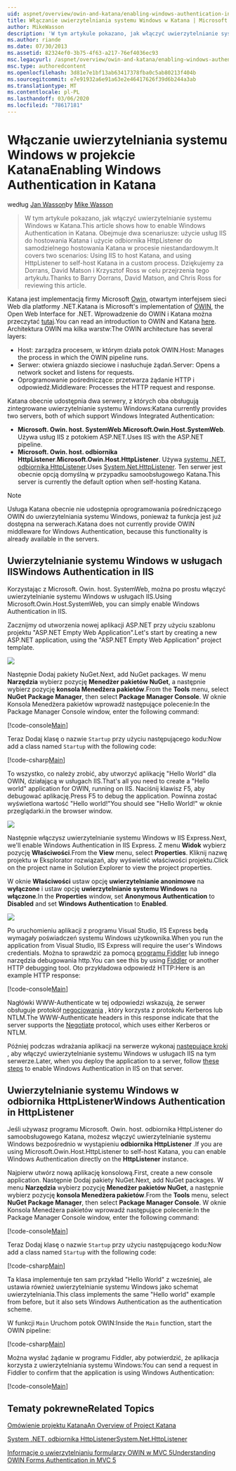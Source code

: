 ```yaml
---
uid: aspnet/overview/owin-and-katana/enabling-windows-authentication-in-katana
title: Włączanie uwierzytelniania systemu Windows w Katana | Microsoft Docs
author: MikeWasson
description: 'W tym artykule pokazano, jak włączyć uwierzytelnianie systemu Windows w Katana. Obejmuje dwa scenariusze: Używanie usług IIS do hostowania Katana i używanie odbiornika HttpListener do samoobsługowego kat —...'
ms.author: riande
ms.date: 07/30/2013
ms.assetid: 82324ef0-3b75-4f63-a217-76ef4036ec93
msc.legacyurl: /aspnet/overview/owin-and-katana/enabling-windows-authentication-in-katana
msc.type: authoredcontent
ms.openlocfilehash: 3d81e7e1bf13ab63417378fba0c5ab80213f404b
ms.sourcegitcommit: e7e91932a6e91a63e2e46417626f39d6b244a3ab
ms.translationtype: MT
ms.contentlocale: pl-PL
ms.lasthandoff: 03/06/2020
ms.locfileid: "78617181"
---
```

# <a name="enabling-windows-authentication-in-katana"></a><span data-ttu-id="ce3d9-104">Włączanie uwierzytelniania systemu Windows w projekcie Katana</span><span class="sxs-lookup"><span data-stu-id="ce3d9-104">Enabling Windows Authentication in Katana</span></span>

<span data-ttu-id="ce3d9-105">według [Jan Wasson](https://github.com/MikeWasson)</span><span class="sxs-lookup"><span data-stu-id="ce3d9-105">by [Mike Wasson](https://github.com/MikeWasson)</span></span>

> <span data-ttu-id="ce3d9-106">W tym artykule pokazano, jak włączyć uwierzytelnianie systemu Windows w Katana.</span><span class="sxs-lookup"><span data-stu-id="ce3d9-106">This article shows how to enable Windows Authentication in Katana.</span></span> <span data-ttu-id="ce3d9-107">Obejmuje dwa scenariusze: użycie usług IIS do hostowania Katana i użycie odbiornika HttpListener do samodzielnego hostowania Katana w procesie niestandardowym.</span><span class="sxs-lookup"><span data-stu-id="ce3d9-107">It covers two scenarios: Using IIS to host Katana, and using HttpListener to self-host Katana in a custom process.</span></span> <span data-ttu-id="ce3d9-108">Dziękujemy za Dorrans, David Matson i Krzysztof Ross w celu przejrzenia tego artykułu.</span><span class="sxs-lookup"><span data-stu-id="ce3d9-108">Thanks to Barry Dorrans, David Matson, and Chris Ross for reviewing this article.</span></span>

<span data-ttu-id="ce3d9-109">Katana jest implementacją firmy Microsoft [Owin](http://owin.org/), otwartym interfejsem sieci Web dla platformy .NET.</span><span class="sxs-lookup"><span data-stu-id="ce3d9-109">Katana is Microsoft's implementation of [OWIN](http://owin.org/), the Open Web Interface for .NET.</span></span> <span data-ttu-id="ce3d9-110">Wprowadzenie do OWIN i Katana można przeczytać [tutaj](an-overview-of-project-katana.md).</span><span class="sxs-lookup"><span data-stu-id="ce3d9-110">You can read an introduction to OWIN and Katana [here](an-overview-of-project-katana.md).</span></span> <span data-ttu-id="ce3d9-111">Architektura OWIN ma kilka warstw:</span><span class="sxs-lookup"><span data-stu-id="ce3d9-111">The OWIN architecture has several layers:</span></span>

- <span data-ttu-id="ce3d9-112">Host: zarządza procesem, w którym działa potok OWIN.</span><span class="sxs-lookup"><span data-stu-id="ce3d9-112">Host: Manages the process in which the OWIN pipeline runs.</span></span>
- <span data-ttu-id="ce3d9-113">Serwer: otwiera gniazdo sieciowe i nasłuchuje żądań.</span><span class="sxs-lookup"><span data-stu-id="ce3d9-113">Server: Opens a network socket and listens for requests.</span></span>
- <span data-ttu-id="ce3d9-114">Oprogramowanie pośredniczące: przetwarza żądanie HTTP i odpowiedź.</span><span class="sxs-lookup"><span data-stu-id="ce3d9-114">Middleware: Processes the HTTP request and response.</span></span>

<span data-ttu-id="ce3d9-115">Katana obecnie udostępnia dwa serwery, z których oba obsługują zintegrowane uwierzytelnianie systemu Windows:</span><span class="sxs-lookup"><span data-stu-id="ce3d9-115">Katana currently provides two servers, both of which support Windows Integrated Authentication:</span></span>

- <span data-ttu-id="ce3d9-116">**Microsoft. Owin. host. SystemWeb**.</span><span class="sxs-lookup"><span data-stu-id="ce3d9-116">**Microsoft.Owin.Host.SystemWeb**.</span></span> <span data-ttu-id="ce3d9-117">Używa usług IIS z potokiem ASP.NET.</span><span class="sxs-lookup"><span data-stu-id="ce3d9-117">Uses IIS with the ASP.NET pipeline.</span></span>
- <span data-ttu-id="ce3d9-118">**Microsoft. Owin. host. odbiornika HttpListener**.</span><span class="sxs-lookup"><span data-stu-id="ce3d9-118">**Microsoft.Owin.Host.HttpListener**.</span></span> <span data-ttu-id="ce3d9-119">Używa [systemu .NET. odbiornika HttpListener](https://msdn.microsoft.com/library/system.net.httplistener.aspx).</span><span class="sxs-lookup"><span data-stu-id="ce3d9-119">Uses [System.Net.HttpListener](https://msdn.microsoft.com/library/system.net.httplistener.aspx).</span></span> <span data-ttu-id="ce3d9-120">Ten serwer jest obecnie opcją domyślną w przypadku samoobsługowego Katana.</span><span class="sxs-lookup"><span data-stu-id="ce3d9-120">This server is currently the default option when self-hosting Katana.</span></span>

> [!NOTE]
> <span data-ttu-id="ce3d9-121">Usługa Katana obecnie nie udostępnia oprogramowania pośredniczącego OWIN do uwierzytelniania systemu Windows, ponieważ ta funkcja jest już dostępna na serwerach.</span><span class="sxs-lookup"><span data-stu-id="ce3d9-121">Katana does not currently provide OWIN middleware for Windows Authentication, because this functionality is already available in the servers.</span></span>

## <a name="windows-authentication-in-iis"></a><span data-ttu-id="ce3d9-122">Uwierzytelnianie systemu Windows w usługach IIS</span><span class="sxs-lookup"><span data-stu-id="ce3d9-122">Windows Authentication in IIS</span></span>

<span data-ttu-id="ce3d9-123">Korzystając z Microsoft. Owin. host. SystemWeb, można po prostu włączyć uwierzytelnianie systemu Windows w usługach IIS.</span><span class="sxs-lookup"><span data-stu-id="ce3d9-123">Using Microsoft.Owin.Host.SystemWeb, you can simply enable Windows Authentication in IIS.</span></span>

<span data-ttu-id="ce3d9-124">Zacznijmy od utworzenia nowej aplikacji ASP.NET przy użyciu szablonu projektu "ASP.NET Empty Web Application".</span><span class="sxs-lookup"><span data-stu-id="ce3d9-124">Let's start by creating a new ASP.NET application, using the "ASP.NET Empty Web Application" project template.</span></span>

![](enabling-windows-authentication-in-katana/_static/image1.png)

<span data-ttu-id="ce3d9-125">Następnie Dodaj pakiety NuGet.</span><span class="sxs-lookup"><span data-stu-id="ce3d9-125">Next, add NuGet packages.</span></span> <span data-ttu-id="ce3d9-126">W menu **Narzędzia** wybierz pozycję **Menedżer pakietów NuGet**, a następnie wybierz pozycję **konsola Menedżera pakietów**.</span><span class="sxs-lookup"><span data-stu-id="ce3d9-126">From the **Tools** menu, select **NuGet Package Manager**, then select **Package Manager Console**.</span></span> <span data-ttu-id="ce3d9-127">W oknie Konsola Menedżera pakietów wprowadź następujące polecenie:</span><span class="sxs-lookup"><span data-stu-id="ce3d9-127">In the Package Manager Console window, enter the following command:</span></span>

[!code-console[Main](enabling-windows-authentication-in-katana/samples/sample1.cmd)]

<span data-ttu-id="ce3d9-128">Teraz Dodaj klasę o nazwie `Startup` przy użyciu następującego kodu:</span><span class="sxs-lookup"><span data-stu-id="ce3d9-128">Now add a class named `Startup` with the following code:</span></span>

[!code-csharp[Main](enabling-windows-authentication-in-katana/samples/sample2.cs)]

<span data-ttu-id="ce3d9-129">To wszystko, co należy zrobić, aby utworzyć aplikację "Hello World" dla OWIN, działającą w usługach IIS.</span><span class="sxs-lookup"><span data-stu-id="ce3d9-129">That's all you need to create a "Hello world" application for OWIN, running on IIS.</span></span> <span data-ttu-id="ce3d9-130">Naciśnij klawisz F5, aby debugować aplikację.</span><span class="sxs-lookup"><span data-stu-id="ce3d9-130">Press F5 to debug the application.</span></span> <span data-ttu-id="ce3d9-131">Powinna zostać wyświetlona wartość "Hello world!"</span><span class="sxs-lookup"><span data-stu-id="ce3d9-131">You should see "Hello World!"</span></span> <span data-ttu-id="ce3d9-132">w oknie przeglądarki.</span><span class="sxs-lookup"><span data-stu-id="ce3d9-132">in the browser window.</span></span>

![](enabling-windows-authentication-in-katana/_static/image2.png)

<span data-ttu-id="ce3d9-133">Następnie włączysz uwierzytelnianie systemu Windows w IIS Express.</span><span class="sxs-lookup"><span data-stu-id="ce3d9-133">Next, we'll enable Windows Authentication in IIS Express.</span></span> <span data-ttu-id="ce3d9-134">Z menu **Widok** wybierz pozycję **Właściwości**.</span><span class="sxs-lookup"><span data-stu-id="ce3d9-134">From the **View** menu, select **Properties**.</span></span> <span data-ttu-id="ce3d9-135">Kliknij nazwę projektu w Eksplorator rozwiązań, aby wyświetlić właściwości projektu.</span><span class="sxs-lookup"><span data-stu-id="ce3d9-135">Click on the project name in Solution Explorer to view the project properties.</span></span>

<span data-ttu-id="ce3d9-136">W oknie **Właściwości** ustaw opcję **uwierzytelnianie anonimowe** na **wyłączone** i ustaw opcję **uwierzytelnianie systemu Windows** na **włączone**.</span><span class="sxs-lookup"><span data-stu-id="ce3d9-136">In the **Properties** window, set **Anonymous Authentication** to **Disabled** and set **Windows Authentication** to **Enabled**.</span></span>

![](enabling-windows-authentication-in-katana/_static/image3.png)

<span data-ttu-id="ce3d9-137">Po uruchomieniu aplikacji z programu Visual Studio, IIS Express będą wymagały poświadczeń systemu Windows użytkownika.</span><span class="sxs-lookup"><span data-stu-id="ce3d9-137">When you run the application from Visual Studio, IIS Express will require the user's Windows credentials.</span></span> <span data-ttu-id="ce3d9-138">Można to sprawdzić za pomocą [programu Fiddler](http://fiddler2.com/home) lub innego narzędzia debugowania http.</span><span class="sxs-lookup"><span data-stu-id="ce3d9-138">You can see this by using [Fiddler](http://fiddler2.com/home) or another HTTP debugging tool.</span></span> <span data-ttu-id="ce3d9-139">Oto przykładowa odpowiedź HTTP:</span><span class="sxs-lookup"><span data-stu-id="ce3d9-139">Here is an example HTTP response:</span></span>

[!code-console[Main](enabling-windows-authentication-in-katana/samples/sample3.cmd?highlight=1,5-6)]

<span data-ttu-id="ce3d9-140">Nagłówki WWW-Authenticate w tej odpowiedzi wskazują, że serwer obsługuje protokół [negocjowania](http://www.ietf.org/rfc/rfc4559.txt) , który korzysta z protokołu Kerberos lub NTLM.</span><span class="sxs-lookup"><span data-stu-id="ce3d9-140">The WWW-Authenticate headers in this response indicate that the server supports the [Negotiate](http://www.ietf.org/rfc/rfc4559.txt) protocol, which uses either Kerberos or NTLM.</span></span>

<span data-ttu-id="ce3d9-141">Później podczas wdrażania aplikacji na serwerze wykonaj [następujące kroki](https://www.iis.net/configreference/system.webserver/security/authentication/windowsauthentication) , aby włączyć uwierzytelnianie systemu Windows w usługach IIS na tym serwerze.</span><span class="sxs-lookup"><span data-stu-id="ce3d9-141">Later, when you deploy the application to a server, follow [these steps](https://www.iis.net/configreference/system.webserver/security/authentication/windowsauthentication) to enable Windows Authentication in IIS on that server.</span></span>

## <a name="windows-authentication-in-httplistener"></a><span data-ttu-id="ce3d9-142">Uwierzytelnianie systemu Windows w odbiornika HttpListener</span><span class="sxs-lookup"><span data-stu-id="ce3d9-142">Windows Authentication in HttpListener</span></span>

<span data-ttu-id="ce3d9-143">Jeśli używasz programu Microsoft. Owin. host. odbiornika HttpListener do samoobsługowego Katana, możesz włączyć uwierzytelnianie systemu Windows bezpośrednio w wystąpieniu **odbiornika HttpListener** .</span><span class="sxs-lookup"><span data-stu-id="ce3d9-143">If you are using Microsoft.Owin.Host.HttpListener to self-host Katana, you can enable Windows Authentication directly on the **HttpListener** instance.</span></span>

<span data-ttu-id="ce3d9-144">Najpierw utwórz nową aplikację konsolową.</span><span class="sxs-lookup"><span data-stu-id="ce3d9-144">First, create a new console application.</span></span> <span data-ttu-id="ce3d9-145">Następnie Dodaj pakiety NuGet.</span><span class="sxs-lookup"><span data-stu-id="ce3d9-145">Next, add NuGet packages.</span></span> <span data-ttu-id="ce3d9-146">W menu **Narzędzia** wybierz pozycję **Menedżer pakietów NuGet**, a następnie wybierz pozycję **konsola Menedżera pakietów**.</span><span class="sxs-lookup"><span data-stu-id="ce3d9-146">From the **Tools** menu, select **NuGet Package Manager**, then select **Package Manager Console**.</span></span> <span data-ttu-id="ce3d9-147">W oknie Konsola Menedżera pakietów wprowadź następujące polecenie:</span><span class="sxs-lookup"><span data-stu-id="ce3d9-147">In the Package Manager Console window, enter the following command:</span></span>

[!code-console[Main](enabling-windows-authentication-in-katana/samples/sample4.cmd)]

<span data-ttu-id="ce3d9-148">Teraz Dodaj klasę o nazwie `Startup` przy użyciu następującego kodu:</span><span class="sxs-lookup"><span data-stu-id="ce3d9-148">Now add a class named `Startup` with the following code:</span></span>

[!code-csharp[Main](enabling-windows-authentication-in-katana/samples/sample5.cs)]

<span data-ttu-id="ce3d9-149">Ta klasa implementuje ten sam przykład "Hello World" z wcześniej, ale ustawia również uwierzytelnianie systemu Windows jako schemat uwierzytelniania.</span><span class="sxs-lookup"><span data-stu-id="ce3d9-149">This class implements the same "Hello world" example from before, but it also sets Windows Authentication as the authentication scheme.</span></span>

<span data-ttu-id="ce3d9-150">W funkcji `Main` Uruchom potok OWIN:</span><span class="sxs-lookup"><span data-stu-id="ce3d9-150">Inside the `Main` function, start the OWIN pipeline:</span></span>

[!code-csharp[Main](enabling-windows-authentication-in-katana/samples/sample6.cs)]

<span data-ttu-id="ce3d9-151">Można wysłać żądanie w programu Fiddler, aby potwierdzić, że aplikacja korzysta z uwierzytelniania systemu Windows:</span><span class="sxs-lookup"><span data-stu-id="ce3d9-151">You can send a request in Fiddler to confirm that the application is using Windows Authentication:</span></span>

[!code-console[Main](enabling-windows-authentication-in-katana/samples/sample7.cmd?highlight=1,4-5)]

## <a name="related-topics"></a><span data-ttu-id="ce3d9-152">Tematy pokrewne</span><span class="sxs-lookup"><span data-stu-id="ce3d9-152">Related Topics</span></span>

[<span data-ttu-id="ce3d9-153">Omówienie projektu Katana</span><span class="sxs-lookup"><span data-stu-id="ce3d9-153">An Overview of Project Katana</span></span>](an-overview-of-project-katana.md)

[<span data-ttu-id="ce3d9-154">System .NET. odbiornika HttpListener</span><span class="sxs-lookup"><span data-stu-id="ce3d9-154">System.Net.HttpListener</span></span>](https://msdn.microsoft.com/library/system.net.httplistener.aspx)

[<span data-ttu-id="ce3d9-155">Informacje o uwierzytelnianiu formularzy OWIN w MVC 5</span><span class="sxs-lookup"><span data-stu-id="ce3d9-155">Understanding OWIN Forms Authentication in MVC 5</span></span>](https://blogs.msdn.com/b/webdev/archive/2013/07/03/understanding-owin-forms-authentication-in-mvc-5.aspx)
